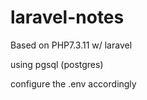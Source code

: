 # laravel-notes

Based on PHP7.3.11 w/ laravel

using pgsql (postgres)

configure the .env accordingly